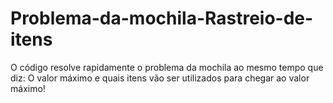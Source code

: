 # Problema-da-mochila-Rastreio-de-itens
O código resolve rapidamente o problema da mochila ao mesmo tempo que diz: O valor máximo e quais itens vão ser utilizados para chegar ao valor máximo!

